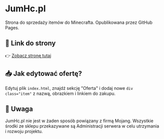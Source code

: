 # JumHc.pl

Strona do sprzedaży itemów do Minecrafta. Opublikowana przez GitHub Pages.

## 🔗 Link do strony

👉 [Zobacz stronę tutaj](https://twoja-nazwa.github.io/minecraft-shop/)

## 📥 Jak edytować ofertę?

Edytuj plik `index.html`, znajdź sekcję "Oferta" i dodaj nowe `div class="item"` z nazwą, obrazkiem i linkiem do zakupu.

## 📜 Uwaga

JumHc.pl nie jest w żaden sposób powiązany z firmą Mojang. Wszystkie środki ze sklepu przekazywane są Administracji serwera w celu utrzymania i rozwoju projektu.
